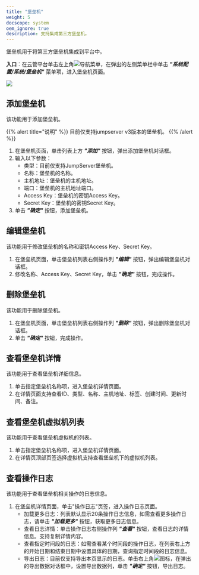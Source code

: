 ```yaml
---
title: "堡垒机"
weight: 5
docscope: system
oem_ignore: true
description: 支持集成第三方堡垒机。
---
```


堡垒机用于将第三方堡垒机集成到平台中。

**入口**：在云管平台单击左上角![](../../../images/intro/nav.png)导航菜单，在弹出的左侧菜单栏中单击 **_"系统配置/系统/堡垒机"_** 菜单项，进入堡垒机页面。

![](../../../images/system/fortress.png)

## 添加堡垒机

该功能用于添加堡垒机。

{{% alert title="说明" %}}
目前仅支持jumpserver v3版本的堡垒机。
{{% /alert %}}

1. 在堡垒机页面，单击列表上方 **_"添加"_** 按钮，弹出添加堡垒机对话框。
2. 输入以下参数：
   - 类型：目前仅支持JumpServer堡垒机。
   - 名称：堡垒机的名称。
   - 主机地址：堡垒机的主机地址。
   - 端口：堡垒机的主机地址端口。
   - Access Key：堡垒机的密钥Access Key。
   - Secret Key：堡垒机的密钥Secret Key。
3. 单击 **_"确定"_** 按钮，添加堡垒机。

## 编辑堡垒机

该功能用于修改堡垒机的名称和密钥Access Key、Secret Key。

1. 在堡垒机页面，单击堡垒机列表右侧操作列 **_"编辑"_** 按钮，弹出编辑堡垒机对话框。
2. 修改名称、Access Key、Secret Key，单击 **_"确定"_** 按钮，完成操作。

## 删除堡垒机

该功能用于删除堡垒机。

1. 在堡垒机页面，单击堡垒机列表右侧操作列 **_"删除"_** 按钮，弹出删除堡垒机对话框。
2. 单击 **_"确定"_** 按钮，完成操作。

## 查看堡垒机详情

该功能用于查看堡垒机详细信息。

1. 单击指定堡垒机名称项，进入堡垒机详情页面。
2. 在详情页面支持查看ID、类型、名称、主机地址、标签、创建时间、更新时间、备注。

## 查看堡垒机虚拟机列表

该功能用于查看堡垒机虚拟机的列表。

1. 单击指定堡垒机名称项，进入堡垒机详情页面。
2. 在详情页顶部页签选择虚拟机支持查看堡垒机下的虚拟机列表。

## 查看操作日志

该功能用于查看堡垒机相关操作的日志信息。

1. 在堡垒机详情页面，单击"操作日志"页签，进入操作日志页面。
    - 加载更多日志：列表默认显示20条操作日志信息，如需查看更多操作日志，请单击 **_"加载更多"_** 按钮，获取更多日志信息。
    - 查看日志详情：单击操作日志右侧操作列 **_"查看"_** 按钮，查看日志的详情信息。支持复制详情内容。
    - 查看指定时间段的日志：如需查看某个时间段的操作日志，在列表右上方的开始日期和结束日期中设置具体的日期，查询指定时间段的日志信息。
    - 导出日志：目前仅支持导出本页显示的日志。单击右上角![](../../../images/system/download.png)图标，在弹出的导出数据对话框中，设置导出数据列，单击 **_"确定"_** 按钮，导出日志。


